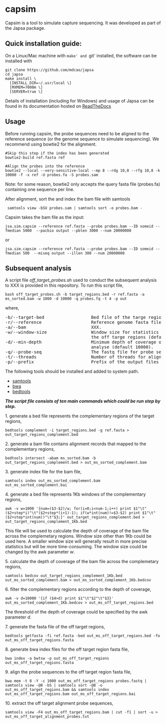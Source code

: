 # capsim

Capsim is a tool to simulate capture sequencing. It was developed as part
of the Japsa package. 

## Quick installation guide:
On a Linux/Mac machine with `make' and `git' installed, the software can be installed with

    git clone https://github.com/mdcao/japsa
    cd japsa
    make install \
      [INSTALL_DIR=~/.usr/local \] 
      [MXMEM=7000m \] 
      [SERVER=true \]


Details of installation (including for Windows) and usage of Japsa can be found 
in its documentation hosted on [ReadTheDocs](http://japsa.readthedocs.org/en/latest/index.html) 

## Usage

Before running capsim, the probe sequences need to be aligned to the reference sequence (or the genome sequence to simulate sequencing). We recommend using bowtie2 for the alignment.
   
    #Skip this step if the index has been generated
    bowtie2-build ref.fasta ref
    
    #Align the probes into the reference
    bowtie2 --local --very-sensitive-local --mp 8 --rdg 10,8 --rfg 10,8 -k 10000 -f -x ref -U probes.fa -S probes.sam

Note: for some reason, bowtie2 only accepts the query fasta file (probes.fa) containing one sequence per line.

After alignment, sort the and index the bam file with samtools

     samtools view -bSU probes.sam | samtools sort -o probes.bam -

Capsim takes the bam file as the input:

    jsa.sim.capsim --reference ref.fasta --probe probes.bam --ID someid --fmedian 5000  --pacbio output --pblen 3000 --num 20000000

or 

    jsa.sim.capsim --reference ref.fasta --probe probes.bam --ID someid --fmedian 500  --miseq output --illen 300 --num 20000000


## Subsequent analysis

A script file _off_target_probes.sh_ used to conduct the subsequent analysis to XXX is provided in this repository. To run this script file,

    bash off_target_probes.sh -b target_regions.bed -r ref.fasta -a ms_sorted.bam -w 1000 -d 10000 -q probes.fq -t 4 -p out

where,

<pre>
-b/--target-bed                  Bed file of the targe regions. 
-r/--reference                   Reference genome fasta file. 
-a/--bam                         XXX. 
-w/--window-size                 Window size for statistics of the depth of coverage of
                                 the off targe regions (default 1000).
-d/--min-depth                   Minimum depth of coverage of the off target regions to
                                 analyse (default 10000). 
-q/--probe-seq                   The fastq file for probe sequences.
-t/--threads                     Number of threads for alignment.
-p/--prefix                      Prefix of the output files (default ./out).
</pre>
    
The following tools should be installed and added to system path.

* [samtools](http://samtools.sourceforge.net/)
* [bwa](http://bio-bwa.sourceforge.net/)
* [bedtools](https://github.com/arq5x/bedtools2)

**_The script file consists of ten main commands which could be run step by step._**

1\. generate a bed file represents the complementary regions of the target regions,

    bedtools complement -i target_regions.bed -g ref.fasta > out_target_regions_complement.bed

2\. generate a bam file contains alignment records that mapped to the complementary regions,

    bedtools intersect -abam ms_sorted.bam -b out_target_regions_complement.bed > out_ms_sorted_complement.bam
    
3\. generate index file for the bam file,

    samtools index out_ms_sorted_complement.bam out_ms_sorted_complement.bai
    
4\. generate a bed file represents 1Kb windows of the complementary regions,

    awk -v w=1000 '{num=($3-$2)/w; for(i=0;i<num-1;i++) print $1"\t"($2+step*i)"\t"($2+step*(i+1)-1); if(w*int(num)!=$3-$2) print $1"\t"($2+step*int(num))"\t"$3;}' out_target_regions_complement.bed > out_target_regions_complement_1Kb.bed

This file will be used to calculate the depth of coverage of the bam file across the complemetary regions. Window size other than 1Kb could be used here. A smaller window size will generally result in more precise statistics but will be more time-consuming. The window size could be changed by the awk parameter _w_.

5\. calculate the depth of coverage of the bam file across the complemetary regions,

    samtools bedcov out_target_regions_complement_1Kb.bed out_ms_sorted_complement.bam > out_ms_sorted_complement_1Kb.bedcov
    
6\. filter the complementary regions according to the depth of coverage,

    awk -v d=10000 '{if ($4>d) print $1"\t"$2"\t"$3}' out_ms_sorted_complement_1Kb.bedcov > out_ms_off_target_regions.bed
    
The threshold of the depth of coverage could be specified by the awk parameter _d_.

7\. generate the fasta file of the off target regions,

    bedtools getfasta -fi ref.fasta -bed out_ms_off_target_regions.bed -fo out_ms_off_target_regions.fasta
    
8\. generate bwa index files for the off target region fasta file,

    bwa index -a bwtsw -p out_ms_off_target_regions out_ms_off_target_regions.fasta

9\. align the probe sequences to the off target region fasta file,

    bwa mem -t 8 -Y -c 1000 out_ms_off_target_regions probes.fastq | samtools view -@8 -bS | samtools sort -@8 -o out_ms_off_target_regions.bam && samtools index out_ms_off_target_regions.bam out_ms_off_target_regions.bai
    
10\. extract the off target alignment probe sequences,

    samtools view -F4 out_ms_off_target_regions.bam | cut -f1 | sort -u > out_ms_off_target_alignment_probes.txt
    


